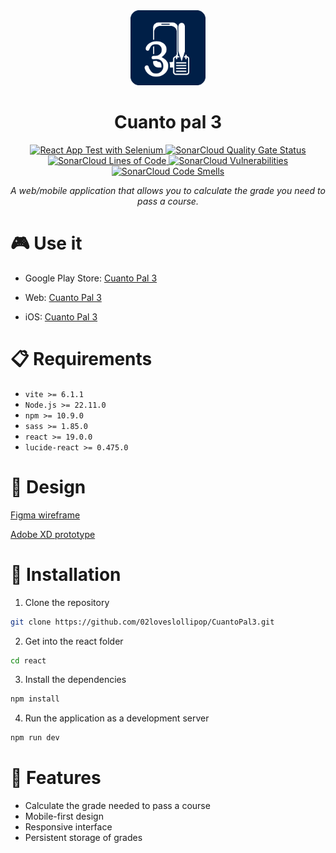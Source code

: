 
<div align="center">
  <img src="icon/icon-167x167.png" alt="Cuanto pal 3 Logo" width="120"/>
  <h1>Cuanto pal 3</h1>
  <p>
    <a href="https://github.com/02loveslollipop/CuantoPal3/actions/workflows/python-selenium-ci-workflow.yaml">
        <img src="https://github.com/02loveslollipop/CuantoPal3/actions/workflows/python-selenium-ci-workflow.yaml/badge.svg" alt="React App Test with Selenium">
        <img src="https://sonarcloud.io/api/project_badges/measure?project=02loveslollipop_CuantoPal3&metric=alert_status" alt="SonarCloud Quality Gate Status">
        <img src="https://sonarcloud.io/api/project_badges/measure?project=02loveslollipop_CuantoPal3&metric=ncloc" alt="SonarCloud Lines of Code">
        <img src="https://sonarcloud.io/api/project_badges/measure?project=02loveslollipop_CuantoPal3&metric=vulnerabilities" alt="SonarCloud Vulnerabilities">
        <img src="https://sonarcloud.io/api/project_badges/measure?project=02loveslollipop_CuantoPal3&metric=security_rating" alt="SonarCloud Code Smells">
    </a>
  </p>
  <p><em>A web/mobile application that allows you to calculate the grade you need to pass a course.</em></p>
</div>

# 🎮 Use it
- Google Play Store: [Cuanto Pal 3](https://play.google.com/store/apps/details?id=com.cuantopal3)

- Web: [Cuanto Pal 3](https://app.cuantopal3.02loveslollipop.uk)

- iOS: [Cuanto Pal 3](https://cuantopal3.02loveslollipop.uk/docs/ios)

# 📋 Requirements
- `vite >= 6.1.1`
- `Node.js >= 22.11.0`
- `npm >= 10.9.0`
- `sass >= 1.85.0`
- `react >= 19.0.0`
- `lucide-react >= 0.475.0`

# 🎨 Design
[Figma wireframe](https://www.figma.com/design/DCOEKOjael3tFWLQQzgqd7/Untitled?node-id=0-1&p=f&t=DkIWzpQ9KEjyD6b7-0)

[Adobe XD prototype](https://xd.adobe.com/view/93401274-7dd9-4206-91bf-7a6168d5d6ee-c613/screen/b1c4822b-be1e-4550-a486-861124afac73/)

# 🚀 Installation
1. Clone the repository
```bash
git clone https://github.com/02loveslollipop/CuantoPal3.git
```

2. Get into the react folder
```bash
cd react
```

3. Install the dependencies
```bash
npm install
```

4. Run the application as a development server
```bash
npm run dev
```

# 📱 Features
- Calculate the grade needed to pass a course
- Mobile-first design
- Responsive interface
- Persistent storage of grades
